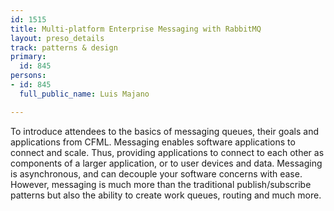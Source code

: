 ```yaml
---
id: 1515
title: Multi-platform Enterprise Messaging with RabbitMQ
layout: preso_details
track: patterns & design
primary:
  id: 845
persons:
- id: 845
  full_public_name: Luis Majano

---
```

To introduce attendees to the basics of messaging queues, their goals and applications from CFML.  Messaging enables software applications to connect and scale. Thus, providing applications to connect to each other as components of a larger application, or to user devices and data. Messaging is asynchronous, and can decouple your software concerns with ease.  However, messaging is much more than the traditional publish/subscribe patterns but also the ability to create work queues, routing and much more.
